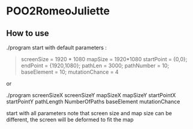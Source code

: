 # POO2RomeoJuliette

## How to use

./program
start with default parameters : 

> screenSize = 1920 * 1080
> mapSize = 1920*1080
> startPoint = {0,0}; endPoint = {1920,1080};
> pathLen = 3000; 
> pathNumber = 10;
> baseElement = 10;
> mutationChance = 4

or

./program screenSizeX screenSizeY mapSizeX mapSizeY startPointX startPointY pathLength NumberOfPaths baseElement mutationChance

start with all parameters
note that screen size and map size can be different, the screen will be deformed to fit the map